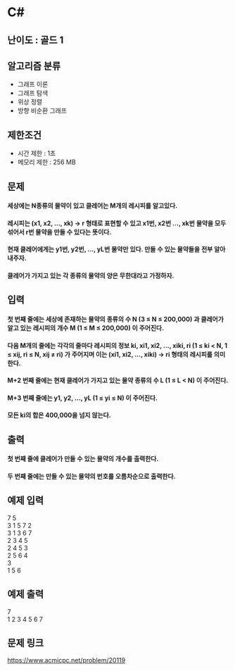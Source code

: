 # C#

## 난이도 : 골드 1

## 알고리즘 분류
  - 그래프 이론
  - 그래프 탐색
  - 위상 정렬
  - 방향 비순환 그래프

## 제한조건
  - 시간 제한 : 1초
  - 메모리 제한 : 256 MB

## 문제
#### 세상에는 N종류의 물약이 있고 클레어는 M개의 레시피를 알고있다.
#### 레시피는 (x1, x2, ..., xk) → r 형태로 표현할 수 있고 x1번, x2번 ..., xk번 물약을 모두 섞어서 r번 물약을 만들 수 있다는 뜻이다.
#### 현재 클레어에게는 y1번, y2번, ..., yL번 물약만 있다. 만들 수 있는 물약들을 전부 알아내주자.
#### 클레어가 가지고 있는 각 종류의 물약의 양은 무한대라고 가정하자.

## 입력
#### 첫 번째 줄에는 세상에 존재하는 물약의 종류의 수 N (3 ≤ N ≤ 200,000) 과 클레어가 알고 있는 레시피의 개수 M (1 ≤ M ≤ 200,000) 이 주어진다.
#### 다음 M개의 줄에는 각각의 줄마다 레시피의 정보 ki, xi1, xi2, ..., xiki, ri (1 ≤ ki < N, 1 ≤ xij, ri ≤ N, xij ≠ ri) 가 주어지며 이는 (xi1, xi2, ..., xiki) → ri 형태의 레시피를 의미한다.
#### M+2 번째 줄에는 현재 클레어가 가지고 있는 물약 종류의 수 L (1 ≤ L < N) 이 주어진다.
#### M+3 번째 줄에는 y1, y2, ..., yL (1 ≤ yi ≤ N) 이 주어진다.
#### 모든 ki의 합은 400,000을 넘지 않는다.

## 출력
#### 첫 번째 줄에 클레어가 만들 수 있는 물약의 개수를 출력한다.
#### 두 번째 줄에는 만들 수 있는 물약의 번호를 오름차순으로 출력한다.

## 예제 입력
7 5<br/>
3 1 5 7 2<br/>
3 1 3 6 7<br/>
2 3 4 5<br/>
2 4 5 3<br/>
2 5 6 4<br/>
3<br/>
1 5 6<br/>

## 예제 출력
7<br/>
1 2 3 4 5 6 7<br/>

## 문제 링크
https://www.acmicpc.net/problem/20119
